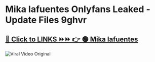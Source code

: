 
 # Mika lafuentes Onlyfans Leaked - Update Files 9ghvr

## <h2><a href="https://clipsfans.com/Mika_lafuentes&ref=git">🔗 Click to LINKS ⏩⏩ 👉 🟢 Mika lafuentes </a></h2>

<a href="https://clipsfans.com/Mika_lafuentes&ref=git" rel="nofollow" data-target="animated-image.originalLink"><img src="https://i.ibb.co.com/xMMVF88/686577567.gif" alt="Viral Video Original" style="max-width: 100%; display: inline-block;" data-target="animated-image.originalImage"></a>

